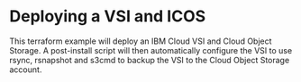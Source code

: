 # Deploying a VSI and ICOS

This terraform example will deploy an IBM Cloud VSI and Cloud Object Storage. A post-install script will then automatically configure the VSI to use rsync, rsnapshot and s3cmd to backup the VSI to the Cloud Object Storage account.

